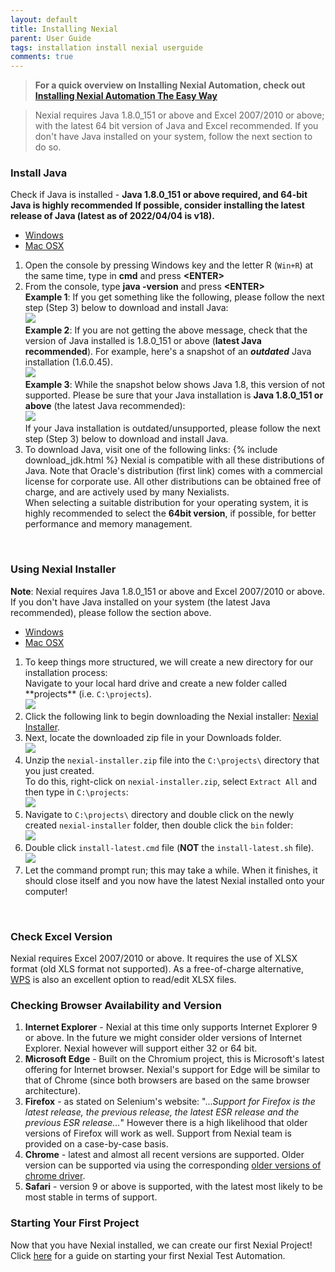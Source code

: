 ```yaml
---
layout: default
title: Installing Nexial
parent: User Guide
tags: installation install nexial userguide
comments: true
---
```


> **For a quick overview on Installing Nexial Automation, check out [Installing Nexial Automation The Easy Way](../videos/Install_Update_Nexial.md)**

> Nexial requires Java 1.8.0_151 or above and Excel 2007/2010 or above; with the latest 64 bit version of Java and Excel recommended. If you don't have Java installed on your system, follow the next section to do so.

### Install Java

Check if Java is installed - **Java 1.8.0_151 or above required, and 64-bit Java is highly recommended**
**If possible, consider installing the latest release of Java (latest as of 2022/04/04 is v18).**<br/>

<div class="tabs">
   <ul class="tab-links tabs-collapsed">
      <li class="active"><a href="#tab3">Windows</a></li>
      <li><a href="#tab4">Mac OSX</a></li>
   </ul>
   <div class="tab-content">
      <div id="tab3" class="tab active">
         <ol>
            <li>
               Open the console by pressing Windows key and the letter R (<code>Win+R</code>) at the same time, type in 
               <b>cmd</b> and press <b>&lt;ENTER&gt;</b><br/>
            </li>
            <li>
               From the console, type <b>java -version</b> and press <b>&lt;ENTER&gt;</b><br/>
               <b>Example 1</b>: If you get something like the following, please follow the next step (Step 3) below 
               to download and install Java:<br/>
               <img src="image/InstallingNexial_01.png"/>
               <br/>
               <b>Example 2</b>: If you are not getting the above message, check that the version of Java installed is 
               1.8.0_151 or above (<b>latest Java recommended</b>). For example, here's a snapshot of an 
               <i><b>outdated</b></i> Java installation (1.6.0.45).<br/>
               <img src="image/InstallingNexial_02a.png"/>
               <br/>
               <b>Example 3</b>: While the snapshot below shows Java 1.8, this version of not supported. Please be 
               sure that your Java installation is <b>Java 1.8.0_151 or above</b> (the latest Java recommended):<br/>
               <img src="image/InstallingNexial_02.png"/>
               <br/>
               If your Java installation is outdated/unsupported, please follow the next step (Step 3) below to 
               download and install Java.
            </li>
            <li>
               To download Java, visit one of the following links:
               {% include download_jdk.html %}
               Nexial is compatible with all these distributions of Java. Note that Oracle's distribution (first link) 
               comes with a commercial license for corporate use. All other distributions can be obtained free of 
               charge, and are actively used by many Nexialists.<br/>
               When selecting a suitable distribution for your operating system, it is highly recommended to select the 
               <b>64bit version</b>, if possible, for better performance and memory management.
            </li>
         </ol>
      </div>
      <div id="tab4" class="tab" style= "display:none;">
         <ol>
            <li>
               Open the Terminal app, or open Spotlight (CMD-Space) and then type, <b>terminal</b> and press 
               <b>&lt;ENTER&gt;</b><br/>
            </li>
            <li>
               From the console, type <b>java -version</b> and press <b>&lt;ENTER&gt;</b><br/>
               <b>Example 1</b>: If you get something like the following, please follow the next step (Step 3) below 
               to download and install Java:<br/>
               <img src="image/InstallingNexial_01.png"/>
               <br/>
               <b>Example 2</b>: If you are not getting the above message, check that the version of Java installed is 
               1.8.0_151 or above (<b>latest Java recommended</b>). For example, here's a snapshot of an outdated Java 
               installation (1.6.0.45).<br/>
               <img src="image/InstallingNexial_02a.png"/>
               <br/>
               <b>Example 3</b>: While the snapshot below shows Java 1.8, this version of not supported. Please be sure 
               that your Java installation is <b>Java 1.8.0_151 or above</b> (<b>the latest Java recommended</b>):<br/>
               <img src="image/InstallingNexial_02.png"/>
               <br/>
               If your Java installation is outdated/unsupported, please follow the next step (Step 3) below to 
               download and install Java.<br/>
            </li>
            <li>
               To download Java, visit one of the following links:
               {% include download_jdk.html %}
               Nexial is compatible with all these distributions of Java. Note that Oracle's distribution (first link) 
               comes with a commercial license for corporate use. All other distributions can be obtained free of 
               charge, and are actively used by many Nexialists.<br/>
               When selecting a suitable distribution for your operating system, it is highly recommended to select the 
               <b>64bit version</b>, if possible, for better performance and memory management.
            </li>
         </ol>
      </div>
    </div>
</div>
<br/>


### Using Nexial Installer
**Note**: Nexial requires Java 1.8.0_151 or above and Excel 2007/2010 or above. If you don't have Java installed on 
your system (the latest Java recommended), please follow the section above.

<div class="tabs">
    <ul class="tab-links tabs-collapsed">
        <li class="active"><a href="#tab1">Windows</a></li>
        <li><a href="#tab2">Mac OSX</a></li>
    </ul>
    <div class="tab-content">
        <div id="tab1" class="tab active">
            <ol>
                <li>
                    To keep things more structured, we will create a new directory for our installation process: <br/> 
                    Navigate to your local hard drive and create a new folder called **projects** (i.e. 
                    <code>C:\projects</code>).<br/>
                    <img src="image/Installer_01.png"/>
                </li>
                <li>
                    Click the following link to begin downloading the Nexial installer:
                    <a href="https://github.com/nexiality/nexial-installer/releases/download/nexial-installer-v1.4.6/nexial-installer-1.4.6.zip" 
                    class="external-link" target="_nexial_link">Nexial Installer</a>.
                </li>
                <li>
                    Next, locate the downloaded zip file in your Downloads folder.
                    <br/>
                    <img src="image/Installer_02.png"/>
                </li>
                <li>
                    Unzip the <code>nexial-installer.zip</code> file into the <code>C:\projects\</code> directory that 
                    you just created. <br/>
                    To do this, right-click on <code>nexial-installer.zip</code>, select <code>Extract All</code> and 
                    then type in <code>C:\projects</code>:<br/>
                    <img src="image/Installer_03.gif"/>
                </li>
                <li>
                    Navigate to <code>C:\projects\</code> directory and double click on the newly created 
                    <code>nexial-installer</code> folder, then double click the <code>bin</code> folder:<br/>
                    <img src="image/Installer_04.gif"/>
                </li>
                <li>
                    Double click <code>install-latest.cmd</code> file (<b>NOT</b> the <code>install-latest.sh</code> 
                    file).<br/>
                    <img src="image/Installer_05.png"/>
                </li>
                <li>
                    Let the command prompt run; this may take a while. When it finishes, it should close itself and you 
                    now have the latest Nexial installed onto your computer!
                </li>
            </ol>
        </div>
        <div id="tab2" class="tab" style= "display:none;">
            Create a new directory under your HOME directory named <code>projects</code>. Both Nexial (the 
            automation platform) and Nexial Installer will be installed individually under this directory.<br/>
            <ol>
                <li>
                    Open Finder:<br/>
                    <img src="image/InstallingNexial_01.mac.png"/>
                </li>
                <li>
                    Navigate to your HOME directory via shortcut <code>COMMAND-SHIFT-G</code>, then type in <code>~/</code>:<br/>
                    <img src="image/InstallingNexial_02.mac.png"/>
                </li>
                <li>
                    Create a new directory via shortcut <code>CONTROL-SHIFT-n</code>, then type in <code>projects</code>:<br/>
                    <img src="image/InstallingNexial_03.mac.png"/>
                </li>
                <li>
                    Click the following link to begin downloading the Nexial installer:
                    <a href="https://github.com/nexiality/nexial-installer/releases/download/nexial-installer-v1.4.6/nexial-installer-1.4.6.zip" 
                    class="external-link" target="_nexial_link">Nexial Installer</a><br/>
                    <br/>
                    By default, it will be downloaded to the <code>Downloads</code> directory. Move this file to the 
                    newly created <code>projects</code> directory (`~/projects`):<br/>
                    <img src="image/InstallingNexial_04.mac.png"/>
                </li>
                <li>
                    Rename the Nexial Installer zip by removing its version number from the zip file. That way, it will
                    unzip to a directory named as <code>nexial-installer</code> (instead of <code>nexial-installer-1.4.6</code>):<br/>
                    <img src="image/InstallingNexial_05.mac.png"/><br/>
                    <img src="image/InstallingNexial_06.mac.png"/><br/>
                </li>
                <li>
                    Double-click on <code>nexial-installer.zip</code> to start unzipping this file. This will unzip 
                    <code>nexial-installer.zip</code> to a directory named as <code>nexial-installer</code>:<br/>
                    <img src="image/InstallingNexial_07.mac.png"/><br/>
                    Note that the unzip directory contains a <code>bin</code> and a <code>lib</code> directory.
                </li>
                <li>
                    Expand `nexial-installer` and then expand `bin` directory. Right-click on 
                    <b><code>installer-latest.sh</code></b> (NOT <code>installer-latest.cmd</code>). Choose either 
                    <code>Terminal.app</code> or <code>iTerm.app</code>:<br/>
                    <img src="image/InstallingNexial_08.mac.png"/><br/>
                    <ol style="list-style: lower-roman">
                    <li><b>If none of the terminal app shows up on the list:</b> click "other" then in the drop down 
                    menu labeled "Enable:" select "All Applications". From here, navigate through the Applications 
                    folder then enter the Utilities folder and select the Terminal application.
                    </li>
                    <li><b>iTerm.app</b>: iTerm is an excellent terminal replacement for MacOSX's default Terminal.app. 
                    This is optional to install or run Nexial. To install iTerm, please download it from
                    <a href="https://www.iterm2.com/downloads.html" class="external-link" target="_nexial_external">
                    iTerm2 download page</a>.
                    </li>
                    </ol>
                </li>
                <li>
                    Nexial installation will commence:<br/>
                    <img src="image/InstallingNexial_09.mac.png"/><br/>
                    <br/>
                    Give it a few minutes or so, Nexial installation will complete and you will have yourself the 
                    latest Nexial installed on your computer!<br/>
                    <img src="image/InstallingNexial_10.mac.png"/>
                </li>
            </ol>
        </div>
    </div>
</div>
<br/>


### Check Excel Version
Nexial requires Excel 2007/2010 or above. It requires the use of XLSX format (old XLS format not supported). As a
free-of-charge alternative, <a href="https://www.wps.com/download" class="external-link" target="_nexial_link">WPS</a> 
is also an excellent option to read/edit XLSX files.


### Checking Browser Availability and Version
1. **Internet Explorer** - Nexial at this time only supports Internet Explorer 9 or above. In the future we might 
   consider older versions of Internet Explorer. Nexial however will support either 32 or 64 bit.
2. **Microsoft Edge** - Built on the Chromium project, this is Microsoft's latest offering for Internet browser. 
   Nexial's support for Edge will be similar to that of Chrome (since both browsers are based on the same browser 
   architecture).
3. **Firefox** - as stated on Selenium's website: "..._Support for Firefox is the latest release, the previous 
   release, the latest ESR release and the previous ESR release..._" However there is a high likelihood that older 
   versions of Firefox will work as well. Support from Nexial team is provided on a case-by-case basis.
4. **Chrome** - latest and almost all recent versions are supported. Older version can be supported via using the 
   corresponding <a href="https://sites.google.com/a/chromium.org/chromedriver/downloads" class="external-link" 
   target="_nexial_link">older versions of chrome driver</a>.
5. **Safari** - version 9 or above is supported, with the latest most likely to be most stable in terms of support.


### Starting Your First Project
Now that you have Nexial installed, we can create our first Nexial Project!<br/>
Click [here](SettingUpYourFirstProject) for a guide on starting your first Nexial Test Automation.
